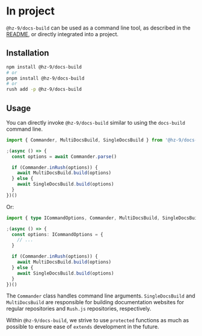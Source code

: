 # In project

`@hz-9/docs-build` can be used as a command line tool, as described in the [README](./), or directly integrated into a project.

## Installation

```bash
npm install @hz-9/docs-build
# or
pnpm install @hz-9/docs-build
# or
rush add -p @hz-9/docs-build
```

## Usage

You can directly invoke `@hz-9/docs-build` similar to using the `docs-build` command line.

```ts
import { Commander, MultiDocsBuild, SingleDocsBuild } from '@hz-9/docs-build'

;(async () => {
  const options = await Commander.parse()

  if (Commander.inRush(options)) {
    await MultiDocsBuild.build(options)
  } else {
    await SingleDocsBuild.build(options)
  }
})()
```

Or:

```ts
import { type ICommandOptions, Commander, MultiDocsBuild, SingleDocsBuild } from '@hz-9/docs-build'

;(async () => {
  const options: ICommandOptions = {
    // ...
  }

  if (Commander.inRush(options)) {
    await MultiDocsBuild.build(options)
  } else {
    await SingleDocsBuild.build(options)
  }
})()
```

The `Commander` class handles command line arguments. `SingleDocsBuild` and `MultiDocsBuild` are responsible for building documentation websites for regular repositories and `Rush.js` repositories, respectively.

Within `@hz-9/docs-build`, we strive to use `protected` functions as much as possible to ensure ease of `extends` development in the future.
